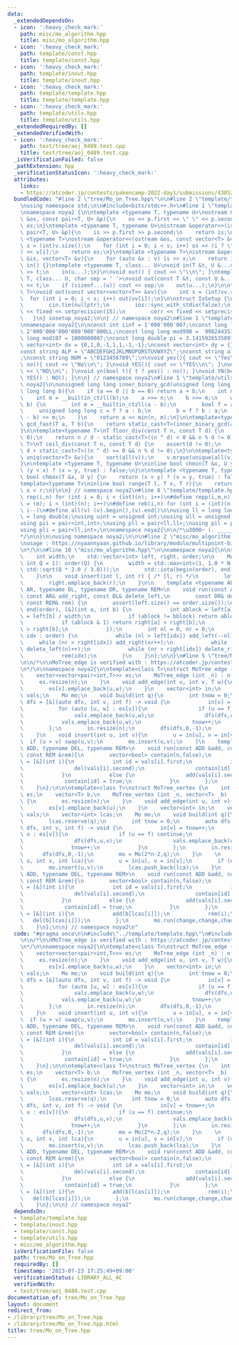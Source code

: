 ```yaml
---
data:
  _extendedDependsOn:
  - icon: ':heavy_check_mark:'
    path: misc/mo_algorithm.hpp
    title: misc/mo_algorithm.hpp
  - icon: ':heavy_check_mark:'
    path: template/const.hpp
    title: template/const.hpp
  - icon: ':heavy_check_mark:'
    path: template/inout.hpp
    title: template/inout.hpp
  - icon: ':heavy_check_mark:'
    path: template/template.hpp
    title: template/template.hpp
  - icon: ':heavy_check_mark:'
    path: template/utils.hpp
    title: template/utils.hpp
  _extendedRequiredBy: []
  _extendedVerifiedWith:
  - icon: ':heavy_check_mark:'
    path: test/tree/aoj_0489.test.cpp
    title: test/tree/aoj_0489.test.cpp
  _isVerificationFailed: false
  _pathExtension: hpp
  _verificationStatusIcon: ':heavy_check_mark:'
  attributes:
    links:
    - https://atcoder.jp/contests/pakencamp-2022-day1/submissions/43052952
  bundledCode: "#line 2 \"tree/Mo_on_Tree.hpp\"\n\n#line 2 \"template/template.hpp\"\
    \nusing namespace std;\n\n#include<bits/stdc++.h>\n#line 1 \"template/inout.hpp\"\
    \nnamespace noya2 {\n\ntemplate <typename T, typename U>\nostream &operator<<(ostream\
    \ &os, const pair<T, U> &p){\n    os << p.first << \" \" << p.second;\n    return\
    \ os;\n}\ntemplate <typename T, typename U>\nistream &operator>>(istream &is,\
    \ pair<T, U> &p){\n    is >> p.first >> p.second;\n    return is;\n}\n\ntemplate\
    \ <typename T>\nostream &operator<<(ostream &os, const vector<T> &v){\n    int\
    \ s = (int)v.size();\n    for (int i = 0; i < s; i++) os << (i ? \" \" : \"\"\
    ) << v[i];\n    return os;\n}\ntemplate <typename T>\nistream &operator>>(istream\
    \ &is, vector<T> &v){\n    for (auto &x : v) is >> x;\n    return is;\n}\n\nvoid\
    \ in() {}\ntemplate <typename T, class... U>\nvoid in(T &t, U &...u){\n    cin\
    \ >> t;\n    in(u...);\n}\n\nvoid out() { cout << \"\\n\"; }\ntemplate <typename\
    \ T, class... U, char sep = ' '>\nvoid out(const T &t, const U &...u){\n    cout\
    \ << t;\n    if (sizeof...(u)) cout << sep;\n    out(u...);\n}\n\ntemplate<typename\
    \ T>\nvoid out(const vector<vector<T>> &vv){\n    int s = (int)vv.size();\n  \
    \  for (int i = 0; i < s; i++) out(vv[i]);\n}\n\nstruct IoSetup {\n    IoSetup(){\n\
    \        cin.tie(nullptr);\n        ios::sync_with_stdio(false);\n        cout\
    \ << fixed << setprecision(15);\n        cerr << fixed << setprecision(7);\n \
    \   }\n} iosetup_noya2;\n\n} // namespace noya2\n#line 1 \"template/const.hpp\"\
    \nnamespace noya2{\n\nconst int iinf = 1'000'000'007;\nconst long long linf =\
    \ 2'000'000'000'000'000'000LL;\nconst long long mod998 =  998244353;\nconst long\
    \ long mod107 = 1000000007;\nconst long double pi = 3.14159265358979323;\nconst\
    \ vector<int> dx = {0,1,0,-1,1,1,-1,-1};\nconst vector<int> dy = {1,0,-1,0,1,-1,-1,1};\n\
    const string ALP = \"ABCDEFGHIJKLMNOPQRSTUVWXYZ\";\nconst string alp = \"abcdefghijklmnopqrstuvwxyz\"\
    ;\nconst string NUM = \"0123456789\";\n\nvoid yes(){ cout << \"Yes\\n\"; }\nvoid\
    \ no(){ cout << \"No\\n\"; }\nvoid YES(){ cout << \"YES\\n\"; }\nvoid NO(){ cout\
    \ << \"NO\\n\"; }\nvoid yn(bool t){ t ? yes() : no(); }\nvoid YN(bool t){ t ?\
    \ YES() : NO(); }\n\n} // namespace noya2\n#line 1 \"template/utils.hpp\"\nnamespace\
    \ noya2{\n\nunsigned long long inner_binary_gcd(unsigned long long a, unsigned\
    \ long long b){\n    if (a == 0 || b == 0) return a + b;\n    int n = __builtin_ctzll(a);\n\
    \    int m = __builtin_ctzll(b);\n    a >>= n;\n    b >>= m;\n    while (a !=\
    \ b) {\n        int m = __builtin_ctzll(a - b);\n        bool f = a > b;\n   \
    \     unsigned long long c = f ? a : b;\n        b = f ? b : a;\n        a = (c\
    \ - b) >> m;\n    }\n    return a << min(n, m);\n}\n\ntemplate<typename T>\nT\
    \ gcd_fast(T a, T b){\n    return static_cast<T>(inner_binary_gcd(abs(a),abs(b)));\n\
    }\n\ntemplate<typename T>\nT floor_div(const T n, const T d) {\n    assert(d !=\
    \ 0);\n    return n / d - static_cast<T>((n ^ d) < 0 && n % d != 0);\n}\n\ntemplate<typename\
    \ T>\nT ceil_div(const T n, const T d) {\n    assert(d != 0);\n    return n /\
    \ d + static_cast<T>((n ^ d) >= 0 && n % d != 0);\n}\n\ntemplate<typename T> void\
    \ uniq(vector<T> &v){\n    sort(all(v));\n    v.erase(unique(all(v)),v.end());\n\
    }\n\ntemplate <typename T, typename U>\ninline bool chmin(T &x, U y) {\n    return\
    \ (y < x) ? (x = y, true) : false;\n}\n\ntemplate <typename T, typename U>\ninline\
    \ bool chmax(T &x, U y) {\n    return (x < y) ? (x = y, true) : false;\n}\n\n\
    template<typename T>\ninline bool range(T l, T x, T r){\n    return l <= x &&\
    \ x < r;\n}\n\n} // namespace noya2\n#line 8 \"template/template.hpp\"\n\n#define\
    \ rep(i,n) for (int i = 0; i < (int)(n); i++)\n#define repp(i,m,n) for (int i\
    \ = (m); i < (int)(n); i++)\n#define reb(i,n) for (int i = (int)(n-1); i >= 0;\
    \ i--)\n#define all(v) (v).begin(),(v).end()\n\nusing ll = long long;\nusing ld\
    \ = long double;\nusing uint = unsigned int;\nusing ull = unsigned long long;\n\
    using pii = pair<int,int>;\nusing pll = pair<ll,ll>;\nusing pil = pair<int,ll>;\n\
    using pli = pair<ll,int>;\n\nnamespace noya2{\n\n/*\u3000~ (. _________ . /)\u3000\
    */\n\n}\n\nusing namespace noya2;\n\n\n#line 2 \"misc/mo_algorithm.hpp\"\n\n/*\n\
    \nusage : https://nyaannyaan.github.io/library/modulo/multipoint-binomial-sum.hpp\n\
    \n*/\n\n#line 10 \"misc/mo_algorithm.hpp\"\n\nnamespace noya2{\n\nstruct Mo {\n\
    \    int width;\n    std::vector<int> left, right, order;\n\n    Mo(int N = 1,\
    \ int Q = 1): order(Q) {\n        width = std::max<int>(1, 1.0 * N / std::max<double>(1.0,\
    \ std::sqrt(Q * 2.0 / 3.0)));\n        std::iota(begin(order), end(order), 0);\n\
    \    }\n\n    void insert(int l, int r) { /* [l, r) */\n        left.emplace_back(l);\n\
    \        right.emplace_back(r);\n    }\n\n    template <typename AL, typename\
    \ AR, typename DL, typename DR, typename REM>\n    void run(const AL& add_left,\
    \ const AR& add_right, const DL& delete_left,\n        const DR& delete_right,\
    \ const REM& rem) {\n        assert(left.size() == order.size());\n        sort(begin(order),\
    \ end(order), [&](int a, int b) {\n            int ablock = left[a] / width, bblock\
    \ = left[b] / width;\n            if (ablock != bblock) return ablock < bblock;\n\
    \            if (ablock & 1) return right[a] < right[b];\n            return right[a]\
    \ > right[b];\n            });\n        int nl = 0, nr = 0;\n        for (auto\
    \ idx : order) {\n            while (nl > left[idx]) add_left(--nl);\n       \
    \     while (nr < right[idx]) add_right(nr++);\n            while (nl < left[idx])\
    \ delete_left(nl++);\n            while (nr > right[idx]) delete_right(--nr);\n\
    \            rem(idx);\n        }\n    }\n};\n\n}\n#line 5 \"tree/Mo_on_Tree.hpp\"\
    \n\n/*\n\nMoTree_edge is verified with : https://atcoder.jp/contests/pakencamp-2022-day1/submissions/43052952\n\
    \n*/\n\nnamespace noya2{\n\ntemplate<class T>\nstruct MoTree_edge {\n    int n;\n\
    \    vector<vector<pair<int,T>>> es;\n    MoTree_edge (int _n) : n(_n) {\n   \
    \     es.resize(n);\n    }\n    void add_edge(int u, int v, T w){\n        es[u].emplace_back(v,w);\n\
    \        es[v].emplace_back(u,w);\n    }\n    vector<int> in;\n    vector<pair<int,T>>\
    \ vals;\n    Mo mo;\n    void build(int q){\n        int tnow = 0;\n        auto\
    \ dfs = [&](auto dfs, int v, int f) -> void {\n            in[v] = tnow++;\n \
    \           for (auto [u, w] : es[v]){\n                if (u == f) continue;\n\
    \                vals.emplace_back(u,w);\n                dfs(dfs,u,v);\n    \
    \            vals.emplace_back(u,w);\n                tnow++;\n            }\n\
    \        };\n        in.resize(n);\n        dfs(dfs,0,-1);\n        mo = Mo(2*n-2,q);\n\
    \    }\n    void insert(int u, int v){\n        u = in[u], v = in[v];\n      \
    \  if (u > v) swap(u,v);\n        mo.insert(u,v);\n    }\n    template<typename\
    \ ADD, typename DEL, typename REM>\n    void run(const ADD &add, const DEL &del,\
    \ const REM &rem){\n        vector<bool> contain(n,false);\n        auto change\
    \ = [&](int i){\n            int id = vals[i].first;\n            if (contain[id]){\n\
    \                del(vals[i].second);\n                contain[id] = false;\n\
    \            }\n            else {\n                add(vals[i].second);\n   \
    \             contain[id] = true;\n            }\n        };\n        mo.run(change,change,change,change,rem);\n\
    \    }\n};\n\n\ntemplate<class T>\nstruct MoTree_vertex {\n    int n;\n    vector<vector<int>>\
    \ es;\n    vector<T> b;\n    MoTree_vertex (int _n, vector<T> _b) : n(_n), b(_b)\
    \ {\n        es.resize(n);\n    }\n    void add_edge(int u, int v){\n        es[u].emplace_back(v);\n\
    \        es[v].emplace_back(u);\n    }\n    vector<int> in;\n    vector<pair<int,T>>\
    \ vals;\n    vector<int> lcas;\n    Mo mo;\n    void build(int q){\n        vals.reserve(2*n-2);\n\
    \        lcas.reserve(q);\n        int tnow = 0;\n        auto dfs = [&](auto\
    \ dfs, int v, int f) -> void {\n            in[v] = tnow++;\n            for (auto\
    \ u : es[v]){\n                if (u == f) continue;\n                vals.emplace_back(u,b[u]);\n\
    \                dfs(dfs,u,v);\n                vals.emplace_back(u,b[u]);\n \
    \               tnow++;\n            }\n        };\n        in.resize(n);\n  \
    \      dfs(dfs,0,-1);\n        mo = Mo(2*n-2,q);\n    }\n    \n    void insert(int\
    \ u, int v, int lca){\n        u = in[u], v = in[v];\n        if (u > v) swap(u,v);\n\
    \        mo.insert(u,v);\n        lcas.push_back(lca);\n    }\n    template<typename\
    \ ADD, typename DEL, typename REM>\n    void run(const ADD &add, const DEL &del,\
    \ const REM &rem){\n        vector<bool> contain(n,false);\n        auto change\
    \ = [&](int i){\n            int id = vals[i].first;\n            if (contain[id]){\n\
    \                del(vals[i].second);\n                contain[id] = false;\n\
    \            }\n            else {\n                add(vals[i].second);\n   \
    \             contain[id] = true;\n            }\n        };\n        auto rem_add_lca\
    \ = [&](int i){\n            add(b[lcas[i]]);\n            rem(i);\n         \
    \   del(b[lcas[i]]);\n        };\n        mo.run(change,change,change,change,rem_add_lca);\n\
    \    }\n};\n\n} // namespace noya2\n"
  code: "#pragma once\n\n#include\"../template/template.hpp\"\n#include\"../misc/mo_algorithm.hpp\"\
    \n\n/*\n\nMoTree_edge is verified with : https://atcoder.jp/contests/pakencamp-2022-day1/submissions/43052952\n\
    \n*/\n\nnamespace noya2{\n\ntemplate<class T>\nstruct MoTree_edge {\n    int n;\n\
    \    vector<vector<pair<int,T>>> es;\n    MoTree_edge (int _n) : n(_n) {\n   \
    \     es.resize(n);\n    }\n    void add_edge(int u, int v, T w){\n        es[u].emplace_back(v,w);\n\
    \        es[v].emplace_back(u,w);\n    }\n    vector<int> in;\n    vector<pair<int,T>>\
    \ vals;\n    Mo mo;\n    void build(int q){\n        int tnow = 0;\n        auto\
    \ dfs = [&](auto dfs, int v, int f) -> void {\n            in[v] = tnow++;\n \
    \           for (auto [u, w] : es[v]){\n                if (u == f) continue;\n\
    \                vals.emplace_back(u,w);\n                dfs(dfs,u,v);\n    \
    \            vals.emplace_back(u,w);\n                tnow++;\n            }\n\
    \        };\n        in.resize(n);\n        dfs(dfs,0,-1);\n        mo = Mo(2*n-2,q);\n\
    \    }\n    void insert(int u, int v){\n        u = in[u], v = in[v];\n      \
    \  if (u > v) swap(u,v);\n        mo.insert(u,v);\n    }\n    template<typename\
    \ ADD, typename DEL, typename REM>\n    void run(const ADD &add, const DEL &del,\
    \ const REM &rem){\n        vector<bool> contain(n,false);\n        auto change\
    \ = [&](int i){\n            int id = vals[i].first;\n            if (contain[id]){\n\
    \                del(vals[i].second);\n                contain[id] = false;\n\
    \            }\n            else {\n                add(vals[i].second);\n   \
    \             contain[id] = true;\n            }\n        };\n        mo.run(change,change,change,change,rem);\n\
    \    }\n};\n\n\ntemplate<class T>\nstruct MoTree_vertex {\n    int n;\n    vector<vector<int>>\
    \ es;\n    vector<T> b;\n    MoTree_vertex (int _n, vector<T> _b) : n(_n), b(_b)\
    \ {\n        es.resize(n);\n    }\n    void add_edge(int u, int v){\n        es[u].emplace_back(v);\n\
    \        es[v].emplace_back(u);\n    }\n    vector<int> in;\n    vector<pair<int,T>>\
    \ vals;\n    vector<int> lcas;\n    Mo mo;\n    void build(int q){\n        vals.reserve(2*n-2);\n\
    \        lcas.reserve(q);\n        int tnow = 0;\n        auto dfs = [&](auto\
    \ dfs, int v, int f) -> void {\n            in[v] = tnow++;\n            for (auto\
    \ u : es[v]){\n                if (u == f) continue;\n                vals.emplace_back(u,b[u]);\n\
    \                dfs(dfs,u,v);\n                vals.emplace_back(u,b[u]);\n \
    \               tnow++;\n            }\n        };\n        in.resize(n);\n  \
    \      dfs(dfs,0,-1);\n        mo = Mo(2*n-2,q);\n    }\n    \n    void insert(int\
    \ u, int v, int lca){\n        u = in[u], v = in[v];\n        if (u > v) swap(u,v);\n\
    \        mo.insert(u,v);\n        lcas.push_back(lca);\n    }\n    template<typename\
    \ ADD, typename DEL, typename REM>\n    void run(const ADD &add, const DEL &del,\
    \ const REM &rem){\n        vector<bool> contain(n,false);\n        auto change\
    \ = [&](int i){\n            int id = vals[i].first;\n            if (contain[id]){\n\
    \                del(vals[i].second);\n                contain[id] = false;\n\
    \            }\n            else {\n                add(vals[i].second);\n   \
    \             contain[id] = true;\n            }\n        };\n        auto rem_add_lca\
    \ = [&](int i){\n            add(b[lcas[i]]);\n            rem(i);\n         \
    \   del(b[lcas[i]]);\n        };\n        mo.run(change,change,change,change,rem_add_lca);\n\
    \    }\n};\n\n} // namespace noya2"
  dependsOn:
  - template/template.hpp
  - template/inout.hpp
  - template/const.hpp
  - template/utils.hpp
  - misc/mo_algorithm.hpp
  isVerificationFile: false
  path: tree/Mo_on_Tree.hpp
  requiredBy: []
  timestamp: '2023-07-23 17:25:49+09:00'
  verificationStatus: LIBRARY_ALL_AC
  verifiedWith:
  - test/tree/aoj_0489.test.cpp
documentation_of: tree/Mo_on_Tree.hpp
layout: document
redirect_from:
- /library/tree/Mo_on_Tree.hpp
- /library/tree/Mo_on_Tree.hpp.html
title: tree/Mo_on_Tree.hpp
---
```


